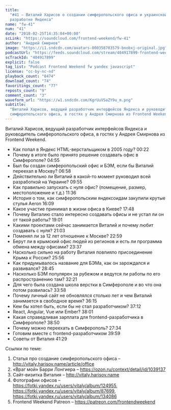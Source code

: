 ```yaml
---
title:
  "#41 – Виталий Харисов о создании симферопольского офиса и украинской
  разработке Яндекса"
name: "fw-41"
num: "41"
date: "2018-02-25T14:35:04+00:00"
scLink: "https://soundcloud.com/frontend-weekend/fw-41"
author: "Андрей Смирнов"
image: "https://i1.sndcdn.com/avatars-000358703579-bnobxj-original.jpg"
podcastUrl: "https://feeds.soundcloud.com/stream/404917899-frontend-weekend-fw-41.m4a"
scTrackId: "404917899"
explicit: false
tag_list: "Podcast Frontend Weekend fw yandex javascript"
license: "cc-by-nc-nd"
playback_count: "8474"
download_count: "74"
favoritings_count: "77"
reposts_count: "9"
comment_count: "3"
waveform_url: "https://w1.sndcdn.com/KgrUuVSaZY9u_m.png"
subtitle:
  "Виталий Харисов, ведущий разработчик интерфейсов Яндекса и руководитель
  симферопольского офиса, в гостях у Андрея Смирнова из Frontend Weekend.  "
---
```


Виталий Харисов, ведущий разработчик интерфейсов Яндекса и руководитель
симферопольского офиса, в гостях у Андрея Смирнова из Frontend Weekend.

- Как попал в Яндекс HTML-верстальщиком в 2005 году?
  <timecode sec="22">00:22</timecode>
- Почему в итоге было принято решение создавать офис в Симферополе?
  <timecode sec="295">04:55</timecode>
- Был бы создан симферопольский офис и БЭМ, если бы Виталий переехал в Москву?
  <timecode sec="418">06:58</timecode>
- Действительно ли Виталий в какой-то момент руководил всей разработкой на
  Украине? <timecode sec="595">09:55</timecode>
- Как правильно запускать с нуля офис? (помещение, размер, местоположение и
  т.д.) <timecode sec="696">11:36</timecode>
- История о том, как симферопольским яндексоидам закупили крутые стулья Aeron
  <timecode sec="969">16:09</timecode>
- Какое участие принимал в жизни офиса в Киеве?
  <timecode sec="1068">17:48</timecode>
- Почему Виталию стало интересно создавать офисы и не устал ли он от такой
  работы? <timecode sec="1141">19:01</timecode>
- Какими проектами сейчас занимается Виталий и почему любит создавать с нуля?
  <timecode sec="1263">21:03</timecode>
- Поменял ли за 12 лет отношение к Москве? <timecode sec="1379">22:59</timecode>
- Берут ли в крымский офис людей из регионов и есть ли программа обмена между
  офисами? <timecode sec="1417">23:37</timecode>
- Насколько сильно на работу Виталия повлияло присоединение Крыма к России?
  <timecode sec="1556">25:56</timecode>
- Как придумывалось название для БЭМа, как он зарождался и развивался?
  <timecode sec="1725">28:45</timecode>
- Насколько БЭМ популярен за рубежом и ведутся ли работы по его распространению
  там? <timecode sec="1941">32:21</timecode>
- Для чего была создана школа верстки в Симферополе и во что она потом
  развилась? <timecode sec="2038">33:58</timecode>
- Почему личный сайт не обновлялся столько лет и чем Виталий занимается в
  свободное время? <timecode sec="2175">36:15</timecode>
- Кем бы хотел быть, если бы не стал разработчиком?
  <timecode sec="2232">37:12</timecode>
- React, Angular, Vue или Ember? <timecode sec="2281">38:01</timecode>
- Какая справедливая зарплата для frontend-разработчика в Симферополе?
  <timecode sec="2330">38:50</timecode>
- Почему можно переехать в Симферополь? <timecode sec="1654">27:34</timecode>
- Готовим вместе с frontend-разработчиком <timecode sec="2399">39:59</timecode>
- Советы от Виталия <timecode sec="2489">41:29</timecode>

Ссылки по теме:

1. Статья про создание симферопольского офиса –
   <http://vitaly.harisov.name/article/office>
2. «Враг мой» Барри Лонгиера – <https://ozon.ru/context/detail/id/1039137>
3. Сайт-визитка Виталия – <http://vitaly.harisov.name>
4. Фотографии офисов – <https://fotki.yandex.ru/users/vitaly/album/124955>,
   <https://fotki.yandex.ru/users/vitaly/album/87699>,
   <https://fotki.yandex.ru/users/vitaly/album/134086>
5. Frontend Weekend Patreon – <https://patreon.com/frontendweekend>
